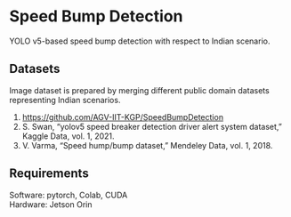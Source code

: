 # Speed Bump Detection

 YOLO v5-based speed bump detection with respect to Indian scenario. 

## Datasets

Image dataset is prepared by merging different public domain datasets representing Indian scenarios.

1. https://github.com/AGV-IIT-KGP/SpeedBumpDetection 
2. S. Swan, “yolov5 speed breaker detection driver alert system dataset,”
Kaggle Data, vol. 1, 2021.
3. V. Varma, “Speed hump/bump dataset,” Mendeley Data, vol. 1, 2018.

## Requirements

Software: pytorch, Colab, CUDA  
Hardware: Jetson Orin


